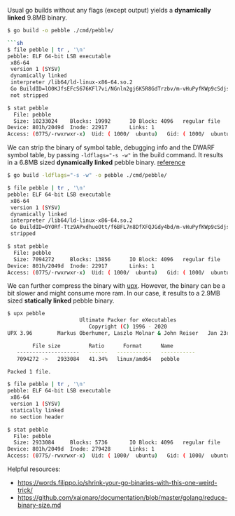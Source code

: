 Usual go builds without any flags (except output) yields a **dynamically linked** 9.8MB binary.

```sh
$ go build -o pebble ./cmd/pebble/
```
```sh
```sh
$ file pebble | tr , '\n'
pebble: ELF 64-bit LSB executable
 x86-64
 version 1 (SYSV)
 dynamically linked
 interpreter /lib64/ld-linux-x86-64.so.2
 Go BuildID=lO0KJfsEFcS676KFl7vi/NGnln2gj6K5R8GdTrzbv/m-vHuPyfKWp9cSdjsXX5/6YDtyivHXzDNoTqv_F9M
 not stripped
```
```sh
$ stat pebble
  File: pebble
  Size: 10233024  	Blocks: 19992      IO Block: 4096   regular file
Device: 801h/2049d	Inode: 22917       Links: 1
Access: (0775/-rwxrwxr-x)  Uid: ( 1000/  ubuntu)   Gid: ( 1000/  ubuntu)
```

We can strip the binary of symbol table, debugging info and the DWARF symbol table, by passing `-ldflags="-s -w"` in the build command. It results in a 6.8MB sized **dynamically linked** pebble binary. [reference](https://pkg.go.dev/cmd/link)
```sh
$ go build -ldflags="-s -w" -o pebble ./cmd/pebble/
```
```sh
$ file pebble | tr , '\n'
pebble: ELF 64-bit LSB executable
 x86-64
 version 1 (SYSV)
 dynamically linked
 interpreter /lib64/ld-linux-x86-64.so.2
 Go BuildID=0YORf-Ttz9APxdhueOtt/f6BFL7n8DfXFQJGdy4bd/m-vHuPyfKWp9cSdjsXX5/U6s6NKbF4lew0dc2ilha
 stripped
```
```sh
$ stat pebble
  File: pebble
  Size: 7094272   	Blocks: 13856      IO Block: 4096   regular file
Device: 801h/2049d	Inode: 22917       Links: 1
Access: (0775/-rwxrwxr-x)  Uid: ( 1000/  ubuntu)   Gid: ( 1000/  ubuntu)
```

We can further compress the binary with [upx](https://upx.github.io/). However, the binary can be a bit slower and might consume more ram. In our case, it results to a 2.9MB sized **statically linked** pebble binary.
```sh
$ upx pebble 
                       Ultimate Packer for eXecutables
                          Copyright (C) 1996 - 2020
UPX 3.96        Markus Oberhumer, Laszlo Molnar & John Reiser   Jan 23rd 2020

        File size         Ratio      Format      Name
   --------------------   ------   -----------   -----------
   7094272 ->   2933084   41.34%   linux/amd64   pebble                        

Packed 1 file.
```
```sh
$ file pebble | tr , '\n'
pebble: ELF 64-bit LSB executable
 x86-64
 version 1 (SYSV)
 statically linked
 no section header
```
```sh
$ stat pebble
  File: pebble
  Size: 2933084   	Blocks: 5736       IO Block: 4096   regular file
Device: 801h/2049d	Inode: 279428      Links: 1
Access: (0775/-rwxrwxr-x)  Uid: ( 1000/  ubuntu)   Gid: ( 1000/  ubuntu)
```

Helpful resources:
- https://words.filippo.io/shrink-your-go-binaries-with-this-one-weird-trick/
- https://github.com/xaionaro/documentation/blob/master/golang/reduce-binary-size.md
